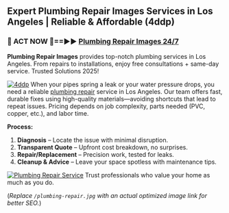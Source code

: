 ## Expert Plumbing Repair Images Services in Los Angeles | Reliable & Affordable (4ddp)  

<h3>🚿 ACT NOW 🌟==►► <a href="https://tinyurl.com/2ne6vx2x" rel="nofollow">Plumbing Repair Images 24/7</a></h3>

**Plumbing Repair Images** provides top-notch plumbing services in Los Angeles. From repairs to installations, enjoy free consultations + same-day service. Trusted Solutions 2025!

[![4ddp](https://i.imgur.com/4PFF4AK.jpeg)](https://tinyurl.com/2ne6vx2x)
When your pipes spring a leak or your water pressure drops, you need a reliable [plumbing repair](#) service in Los Angeles. Our team offers fast, durable fixes using high-quality materials—avoiding shortcuts that lead to repeat issues. Pricing depends on job complexity, parts needed (PVC, copper, etc.), and labor time.  

**Process:**  
1. **Diagnosis** – Locate the issue with minimal disruption.  
2. **Transparent Quote** – Upfront cost breakdown, no surprises.  
3. **Repair/Replacement** – Precision work, tested for leaks.  
4. **Cleanup & Advice** – Leave your space spotless with maintenance tips.  

[![Plumbing Repair Service](/plumbing-repair.jpg)](#) Trust professionals who value your home as much as you do.  

(*Replace `/plumbing-repair.jpg` with an actual optimized image link for better SEO.*)